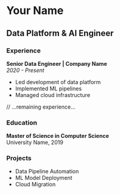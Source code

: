 # Your Name
## Data Platform & AI Engineer

### Experience
**Senior Data Engineer | Company Name**  
*2020 - Present*
- Led development of data platform
- Implemented ML pipelines
- Managed cloud infrastructure

// ...remaining experience...

### Education
**Master of Science in Computer Science**  
University Name, 2019

### Projects
- Data Pipeline Automation
- ML Model Deployment
- Cloud Migration
